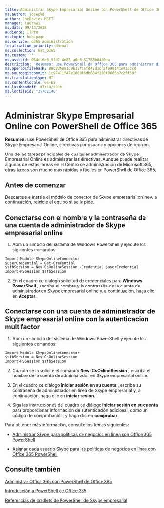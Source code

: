 ```yaml
---
title: Administrar Skype Empresarial Online con PowerShell de Office 365
ms.author: josephd
author: JoeDavies-MSFT
manager: laurawi
ms.date: 09/13/2018
audience: ITPro
ms.topic: hub-page
ms.service: o365-administration
localization_priority: Normal
ms.collection: Ent_O365
ms.custom: ''
ms.assetid: 054c16e6-9fd1-4e85-a0e6-81788b8410ea
description: 'Resumen: use PowerShell de Office 365 para administrar directivas de Skype Empresarial Online, directivas por usuario y opciones de reunión.'
ms.openlocfilehash: 80d8308a1c9b32fcafd47d1df2f699141e41accd
ms.sourcegitcommit: 1c97471f47e1869f6db684f280f9085b7c2ff59f
ms.translationtype: MT
ms.contentlocale: es-ES
ms.lasthandoff: 07/18/2019
ms.locfileid: "35782140"
---
```

# <a name="manage-skype-for-business-online-with-office-365-powershell"></a>Administrar Skype Empresarial Online con PowerShell de Office 365

 **Resumen:** use PowerShell de Office 365 para administrar directivas de Skype Empresarial Online, directivas por usuario y opciones de reunión.
  
Una de las tareas principales de cualquier administrador de Skype Empresarial Online es administrar las directivas. Aunque puede realizar algunas de estas tareas en el Centro de administración de Microsoft 365, otras tareas son mucho más rápidas y fáciles en PowerShell de Office 365. 

## <a name="before-you-start"></a>Antes de comenzar

Descargue e instale el [módulo de conector de Skype empresarial online](https://www.microsoft.com/en-us/download/details.aspx?id=39366)y, a continuación, reinicie el equipo si se le pide.


## <a name="connect-using-a-skype-for-business-online-administrator-account-name-and-password"></a>Conectarse con el nombre y la contraseña de una cuenta de administrador de Skype empresarial online

1. Abra un símbolo del sistema de Windows PowerShell y ejecute los siguientes comandos: 
    
  ```
  Import-Module SkypeOnlineConnector
  $userCredential = Get-Credential
  $sfbSession = New-CsOnlineSession -Credential $userCredential
  Import-PSSession $sfbSession
  ```

2. En el cuadro de diálogo solicitud de credenciales para **Windows PowerShell** , escriba el nombre y la contraseña de la cuenta de administrador en Skype empresarial online y, a continuación, haga clic en **Aceptar**.


## <a name="connect-using-a-skype-for-business-online-administrator-account-with-multifactor-authentication"></a>Conectarse con una cuenta de administrador de Skype empresarial online con la autenticación multifactor

1. Abra un símbolo del sistema de Windows PowerShell y ejecute los siguientes comandos:

  ```
  Import-Module SkypeOnlineConnector
  $sfbSession = New-CsOnlineSession
  Import-PSSession $sfbSession
  ```

2. Cuando se lo solicite el comando **New-CsOnlineSession** , escriba el nombre de la cuenta de administrador en Skype empresarial online.

3. En el cuadro de diálogo **iniciar sesión en su cuenta** , escriba su contraseña de administrador en línea de Skype empresarial y, a continuación, haga clic en **iniciar sesión**.

4. Siga las instrucciones del cuadro de diálogo **iniciar sesión en su cuenta** para proporcionar información de autenticación adicional, como un código de comprobación, y haga clic en **comprobar**.

Para obtener más información, consulte los temas siguientes:
  
- [Administrar Skype para políticas de negocios en línea con Office 365 PowerShell](manage-skype-for-business-online-policies-with-office-365-powershell.md)
    
- [Asignar cada usuario Skype para las políticas de negocios en línea con Office 365 PowerShell](assign-per-user-skype-for-business-online-policies-with-office-365-powershell.md)
    
## <a name="see-also"></a>Consulte también

[Administrar Office 365 con PowerShell de Office 365](manage-office-365-with-office-365-powershell.md)
  
[Introducción a PowerShell de Office 365](getting-started-with-office-365-powershell.md)

[Referencias de cmdlets de PowerShell de Skype empresarial](https://docs.microsoft.com/powershell/module/skype/?view=skype-ps)

